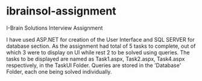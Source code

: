 # ibrainsol-assignment
I-Brain Solutions Interview Assignment

I have used ASP.NET for creation of the User Interface and SQL SERVER for database section.
As the assignment had total of 5 tasks to complete, out of which 3 were to display on UI while rest 2 to be solved using queries.
The tasks to be displayed are named as Task1.aspx, Task2.aspx, Task4.aspx respectively, in the TaskUI Folder.
Queries are stored in the 'Database' Folder, each one being solved individually. 
